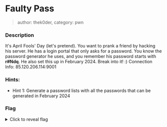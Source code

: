# Faulty Pass
> author: thek0der, category: pwn
### Description
It's April Fools' Day (let's pretend). You want to prank a friend by hacking his server. He has a login portal that only asks for a password. You know the password generator he uses, and you remember his password starts with <b>r#Ndq</b>. He also set this up in February 2024. Break into it! :)
Connection Info: 85.120.206.114:9001

### Hints:
- Hint 1: Generate a password lists with all the passwords that can be generated in February 2024

### Flag
<details>
    <summary>Click to reveal flag</summary>
    HCamp{cf9738b889960f321f5eaf25ed7bb878d24934f58cc7a86b446930b980fb492f}
</details>